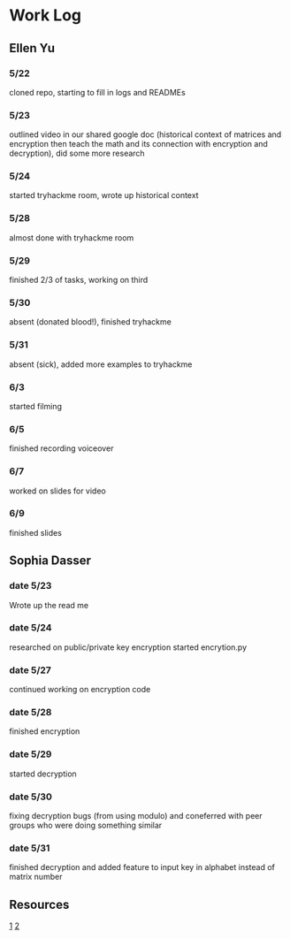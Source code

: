 # Work Log

## Ellen Yu

### 5/22

cloned repo, starting to fill in logs and READMEs

### 5/23

outlined video in our shared google doc (historical context of matrices and encryption then teach the math and its connection with encryption and decryption), did some more research

### 5/24
started tryhackme room, wrote up historical context

### 5/28
almost done with tryhackme room

### 5/29
finished 2/3 of tasks, working on third 

### 5/30 
absent (donated blood!), finished tryhackme 

### 5/31
absent (sick), added more examples to tryhackme

### 6/3
started filming

### 6/5
finished recording voiceover

### 6/7
worked on slides for video

### 6/9 
finished slides

## Sophia Dasser

### date 5/23

Wrote up the read me

### date  5/24

researched on public/private key encryption
started encrytion.py

### date  5/27

continued working on encryption code

### date  5/28

finished encryption

### date  5/29

started decryption

### date  5/30

fixing decryption bugs (from using modulo) and coneferred with peer groups who were doing something similar

### date  5/31

finished decryption and added feature to input key in alphabet instead of matrix number

## Resources
[1](https://math.libretexts.org/Bookshelves/Applied_Mathematics/Applied_Finite_Mathematics_(Sekhon_and_Bloom)/02%3A_Matrices/2.05%3A_Application_of_Matrices_in_Cryptography)
[2](https://www.math.utah.edu/~gustafso/s2017/2270/projects-2017/joePuglianoBrandonSehestedt/LinearAlgebra_Project.pdf)
